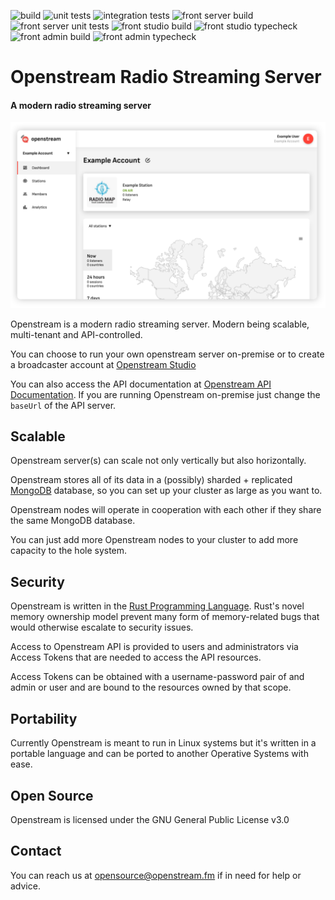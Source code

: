
![build](https://github.com/ramiroaisen/openstream-rs/actions/workflows/cargo-build.yml/badge.svg)
![unit tests](https://github.com/ramiroaisen/openstream-rs/actions/workflows/cargo-unit-tests.yml/badge.svg)
![integration tests](https://github.com/ramiroaisen/openstream-rs/actions/workflows/cargo-integration-tests.yml/badge.svg)
![front server build](https://github.com/ramiroaisen/openstream-rs/actions/workflows/front-server-build.yml/badge.svg)
![front server unit tests](https://github.com/ramiroaisen/openstream-rs/actions/workflows/front-server-unit-tests.yml/badge.svg)
![front studio build](https://github.com/ramiroaisen/openstream-rs/actions/workflows/front-studio-build.yml/badge.svg)
![front studio typecheck](https://github.com/ramiroaisen/openstream-rs/actions/workflows/front-studio-typecheck.yml/badge.svg)
![front admin build](https://github.com/ramiroaisen/openstream-rs/actions/workflows/front-admin-build.yml/badge.svg)
![front admin typecheck](https://github.com/ramiroaisen/openstream-rs/actions/workflows/front-admin-typecheck.yml/badge.svg)



# Openstream Radio Streaming Server

#### A modern radio streaming server

![Openstream Studio Screenshot](./screenshot.png)



Openstream is a modern radio streaming server.
Modern being scalable, multi-tenant and API-controlled.

You can choose to run your own openstream server on-premise or to create a broadcaster account at [Openstream Studio](https://studio.openstream.fm)

You can also access the API documentation at [Openstream API Documentation](https://api.openstream.fm/docs). If you are running Openstream on-premise just change the `baseUrl` of the API server.


## Scalable
Openstream server(s) can scale not only vertically but also horizontally.

Openstream stores all of its data in a (possibly) sharded + replicated [MongoDB](https://www.mongodb.com) database, so you can set up your cluster as large as you want to.

Openstream nodes will operate in cooperation with each other if they share the same MongoDB database.

You can just add more Openstream nodes to your cluster to add more capacity to the hole system.


## Security

Openstream is written in the [Rust Programming Language](https://www.rust-lang.org). Rust's novel memory ownership model prevent many form of memory-related bugs that would otherwise escalate to security issues.

Access to Openstream API is provided to users and administrators via Access Tokens that are needed to access the API resources.

Access Tokens can be obtained with a username-password pair of and admin or user and are bound to the resources owned by that scope.


## Portability

Currently Openstream is meant to run in Linux systems but it's written in a portable language and can be ported to another Operative Systems with ease. 

## Open Source
Openstream is licensed under the GNU General Public License v3.0

## Contact
You can reach us at opensource@openstream.fm if in need for help or advice.
